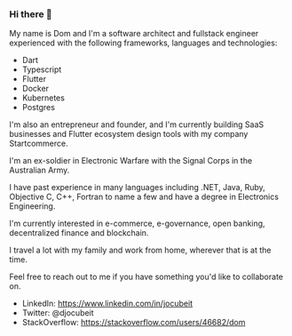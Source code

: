 ### Hi there 👋

My name is Dom and I'm a software architect and fullstack engineer experienced with the following frameworks, languages and technologies:

- Dart
- Typescript
- Flutter
- Docker
- Kubernetes
- Postgres

I'm also an entrepreneur and founder, and I'm currently building SaaS businesses and Flutter ecosystem design tools with my company Startcommerce.

I'm an ex-soldier in Electronic Warfare with the Signal Corps in the Australian Army.

I have past experience in many languages including .NET, Java, Ruby, Objective C, C++, Fortran to name a few and have a degree in Electronics Engineering.

I'm currently interested in e-commerce, e-governance, open banking, decentralized finance and blockchain.

I travel a lot with my family and work from home, wherever that is at the time.

Feel free to reach out to me if you have something you'd like to collaborate on.

- LinkedIn: https://www.linkedin.com/in/jocubeit
- Twitter: @djocubeit
- StackOverflow: https://stackoverflow.com/users/46682/dom
